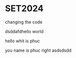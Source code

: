 # SET2024





changing the code 




dsddafdhello world 

hello whit is phuc

you name is phuc right
asdsdsdd